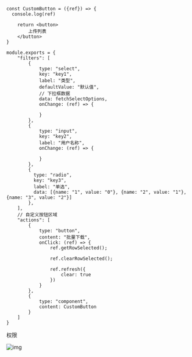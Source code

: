 ```react
const CustomButton = ({ref}) => {
  console.log(ref)

 	return <button>
        上传列表
    </button>
}

module.exports = {
    "filters": [
        {
            type: "select",
            key: "key1",
            label: "类型",
            defaultValue: "默认值",
            // 下拉框数据
          	data: fetchSelectOptions,
            onChange: (ref) => {

            }
        },
        {
            type: "input",
            key: "key2",
            label: "用户名称",
            onChange: (ref) => {
              
            }
        },
        {
          type: "radio",
          key: "key3",
          label: "单选",
          data: [{name: "1", value: "0"}, {name: "2", value: "1"}, {name: "3", value: "2"}]
        },
    ],
    // 自定义按钮区域
    "actions": [
        {
            type: "button",
            content: "批量下载",
            onClick: (ref) => {
                ref.getRowSelected();

                ref.clearRowSelected();

                ref.refresh({
                    clear: true
                })
            }
        },
        {
            type: "component",
            content: CustomButton
        }
    ]
}
```

权限

![img](https://camo.githubusercontent.com/aee237f6349dfb932d927e5a58b8fabb157e2446/68747470733a2f2f7374617469632d322e6c6f6163672e636f6d2f6f70656e2f7374617469632f6769746875622f7065726d697373696f6e732e706e67)

